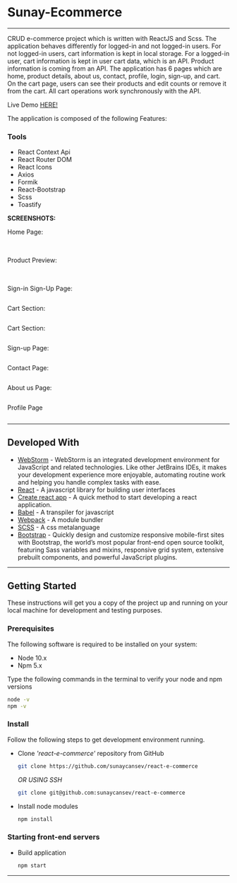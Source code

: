 # Sunay-Ecommerce

---

CRUD e-commerce project which is written with ReactJS and Scss. The application behaves differently for logged-in and not logged-in users. For not logged-in users, cart information is kept in local storage. For a logged-in user, cart information is kept in user cart data, which is an API. Product information is coming from an API. The application has 6 pages which are home, product details, about us, contact, profile, login, sign-up, and cart. On the cart page, users can see their products and edit counts or remove it from the cart. All cart operations work synchronously with the API.

Live Demo [HERE!](https://www.google.com)

The application is composed of the following Features:

### Tools

- React Context Api
- React Router DOM
- React Icons
- Axios
- Formik
- React-Bootstrap
- Scss
- Toastify

**SCREENSHOTS:**

Home Page:

## ![]()

Product Preview:

## ![]()

Sign-in Sign-Up Page:

![]()

Cart Section:

![]()

Cart Section:

![]()

Sign-up Page:

![]()

Contact Page:

![]()

About us Page:

![]()

Profile Page

![]()

---

## Developed With

- [WebStorm](https://www.jetbrains.com/webstorm/) - WebStorm is an integrated development environment for JavaScript and related technologies. Like other JetBrains IDEs, it makes your development experience more enjoyable, automating routine work and helping you handle complex tasks with ease.
- [React](https://reactjs.org/) - A javascript library for building user interfaces
- [Create react app](https://create-react-app.dev/) - A quick method to start developing a react application.
- [Babel](https://babeljs.io/) - A transpiler for javascript
- [Webpack](https://webpack.js.org/) - A module bundler
- [SCSS](http://sass-lang.com/) - A css metalanguage
- [Bootstrap](https://getbootstrap.com/) - Quickly design and customize responsive mobile-first sites with Bootstrap, the world’s most popular front-end open source toolkit, featuring Sass variables and mixins, responsive grid system, extensive prebuilt components, and powerful JavaScript plugins.

---

## Getting Started

These instructions will get you a copy of the project up and running on your local machine for development and testing purposes.

### Prerequisites

The following software is required to be installed on your system:

- Node 10.x
- Npm 5.x

Type the following commands in the terminal to verify your node and npm versions

```bash
node -v
npm -v
```

### Install

Follow the following steps to get development environment running.

- Clone _'react-e-commerce'_ repository from GitHub

  ```bash
  git clone https://github.com/sunaycansev/react-e-commerce
  ```

  _OR USING SSH_

  ```bash
  git clone git@github.com:sunaycansev/react-e-commerce
  ```

- Install node modules

  ```bash
  npm install
  ```

### Starting front-end servers

- Build application

  ```bash
  npm start
  ```

---
